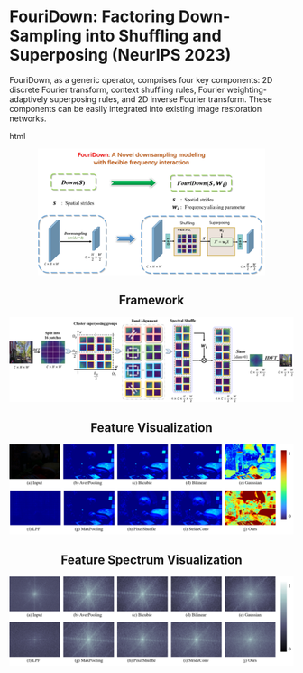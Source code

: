 # FouriDown: Factoring Down-Sampling into Shuffling and Superposing (NeurIPS 2023)

FouriDown, as a generic operator, comprises four key components: 2D discrete Fourier transform, context shuffling rules, Fourier weighting-adaptively superposing rules, and 2D inverse Fourier transform. These components can be easily integrated into existing image restoration networks.

html <div align="center"><img src='images/Intro.png' width="80%" height="auto">
></img>

## Framework
<img src='images/Framework.jpg'></img>

## Feature Visualization
<img src='images/v1.png'></img>

## Feature Spectrum Visualization
<img src='images/v2.png'></img>



